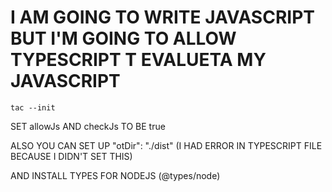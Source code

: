 # I AM GOING TO WRITE JAVASCRIPT BUT I'M GOING TO ALLOW TYPESCRIPT T EVALUETA MY JAVASCRIPT

```
tac --init
```

SET allowJs AND checkJs TO BE true

ALSO YOU CAN SET UP "otDir": "./dist" (I HAD ERROR IN TYPESCRIPT FILE BECAUSE I DIDN'T SET THIS)

AND INSTALL TYPES FOR NODEJS (@types/node)

